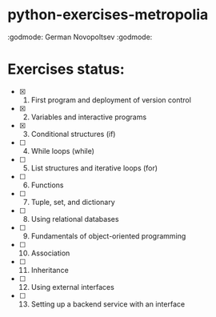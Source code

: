 # python-exercises-metropolia
:godmode: German Novopoltsev :godmode:
# Exercises status:
- [x] 1. First program and deployment of version control
- [x] 2. Variables and interactive programs
- [x] 3. Conditional structures (if)
- [ ] 4. While loops (while)
- [ ] 5. List structures and iterative loops (for)
- [ ] 6. Functions
- [ ] 7. Tuple, set, and dictionary
- [ ] 8. Using relational databases
- [ ] 9. Fundamentals of object-oriented programming
- [ ] 10. Association
- [ ] 11. Inheritance
- [ ] 12. Using external interfaces
- [ ] 13. Setting up a backend service with an interface
